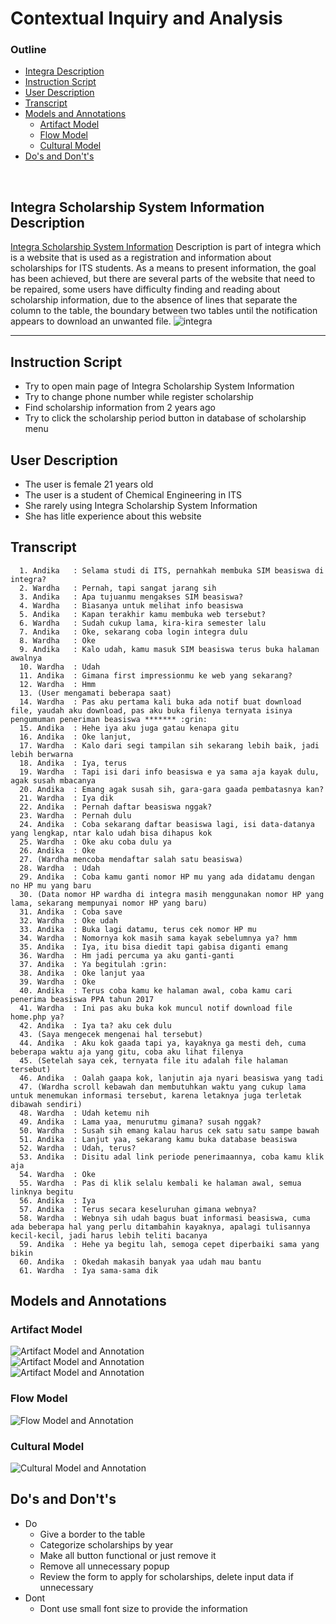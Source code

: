# Contextual Inquiry and Analysis

### Outline 
  - [Integra Description](#integra-scholarship-system-information-description)
  - [Instruction Script](#instruction-script)
  - [User Description](#user-description)
  - [Transcript](#transcript)
  - [Models and Annotations](#models-and-annotations)
      - [Artifact Model](#artifact-model)
      - [Flow Model](#flow-model)
      - [Cultural Model](#cultural-model)
  - [Do's and Don't's](#dos-and-donts)
<br>

## Integra Scholarship System Information Description

[Integra Scholarship System Information](https://integra.its.ac.id/) Description is part of integra which is a website that is used as a registration and information about scholarships for ITS students.
As a means to present information, the goal has been achieved, but there are several parts of the website that need to be repaired, some users have difficulty finding and reading about scholarship information, due to the absence of lines that separate the column to the table, the boundary between two tables until the notification appears to download an unwanted file.
![integra](Assets/integra.jpg)
<br>
<hr>

## Instruction Script
  - Try to open main page of Integra Scholarship System Information
  - Try to change phone number while register scholarship
  - Find scholarship information from 2 years ago
  - Try to click the scholarship period button in database of scholarship menu

## User Description
  - The user is female 21 years old
  - The user is a student of Chemical Engineering in ITS
  - She rarely using Integra Scholarship System Information
  - She has litle experience about this website

## Transcript
```text
  1. Andika   : Selama studi di ITS, pernahkah membuka SIM beasiswa di integra?
  2. Wardha   : Pernah, tapi sangat jarang sih
  3. Andika   : Apa tujuanmu mengakses SIM beasiswa?
  4. Wardha   : Biasanya untuk melihat info beasiswa
  5. Andika   : Kapan terakhir kamu membuka web tersebut?
  6. Wardha   : Sudah cukup lama, kira-kira semester lalu
  7. Andika   : Oke, sekarang coba login integra dulu
  8. Wardha   : Oke
  9. Andika   : Kalo udah, kamu masuk SIM beasiswa terus buka halaman awalnya
  10. Wardha  : Udah
  11. Andika  : Gimana first impressionmu ke web yang sekarang?
  12. Wardha  : Hmm
  13. (User mengamati beberapa saat)
  14. Wardha  : Pas aku pertama kali buka ada notif buat download file, yaudah aku download, pas aku buka filenya ternyata isinya pengumuman peneriman beasiswa ******* :grin:
  15. Andika  : Hehe iya aku juga gatau kenapa gitu
  16. Andika  : Oke lanjut, 
  17. Wardha  : Kalo dari segi tampilan sih sekarang lebih baik, jadi lebih berwarna
  18. Andika  : Iya, terus
  19. Wardha  : Tapi isi dari info beasiswa e ya sama aja kayak dulu, agak susah mbacanya 
  20. Andika  : Emang agak susah sih, gara-gara gaada pembatasnya kan?
  21. Wardha  : Iya dik
  22. Andika  : Pernah daftar beasiswa nggak?
  23. Wardha  : Pernah dulu
  24. Andika  : Coba sekarang daftar beasiswa lagi, isi data-datanya yang lengkap, ntar kalo udah bisa dihapus kok
  25. Wardha  : Oke aku coba dulu ya
  26. Andika  : Oke
  27. (Wardha mencoba mendaftar salah satu beasiswa)
  28. Wardha  : Udah
  29. Andika  : Coba kamu ganti nomor HP mu yang ada didatamu dengan no HP mu yang baru
  30. (Data nomor HP wardha di integra masih menggunakan nomor HP yang lama, sekarang mempunyai nomor HP yang baru)
  31. Andika  : Coba save
  32. Wardha  : Oke udah
  33. Andika  : Buka lagi datamu, terus cek nomor HP mu
  34. Wardha  : Nomornya kok masih sama kayak sebelumnya ya? hmm
  35. Andika  : Iya, itu bisa diedit tapi gabisa diganti emang
  36. Wardha  : Hm jadi percuma ya aku ganti-ganti
  37. Andika  : Ya begitulah :grin:
  38. Andika  : Oke lanjut yaa
  39. Wardha  : Oke
  40. Andika  : Terus coba kamu ke halaman awal, coba kamu cari penerima beasiswa PPA tahun 2017
  41. Wardha  : Ini pas aku buka kok muncul notif download file home.php ya?
  42. Andika  : Iya ta? aku cek dulu
  43. (Saya mengecek mengenai hal tersebut)
  44. Andika  : Aku kok gaada tapi ya, kayaknya ga mesti deh, cuma beberapa waktu aja yang gitu, coba aku lihat filenya
  45. (Setelah saya cek, ternyata file itu adalah file halaman tersebut)
  46. Andika  : Oalah gaapa kok, lanjutin aja nyari beasiswa yang tadi
  47. (Wardha scroll kebawah dan membutuhkan waktu yang cukup lama untuk menemukan informasi tersebut, karena letaknya juga terletak dibawah sendiri)
  48. Wardha  : Udah ketemu nih
  49. Andika  : Lama yaa, menurutmu gimana? susah nggak?
  50. Wardha  : Susah sih emang kalau harus cek satu satu sampe bawah
  51. Andika  : Lanjut yaa, sekarang kamu buka database beasiswa
  52. Wardha  : Udah, terus?
  53. Andika  : Disitu adal link periode penerimaannya, coba kamu klik aja
  54. Wardha  : Oke
  55. Wardha  : Pas di klik selalu kembali ke halaman awal, semua linknya begitu
  56. Andika  : Iya
  57. Andika  : Terus secara keseluruhan gimana webnya?
  58. Wardha  : Webnya sih udah bagus buat informasi beasiswa, cuma ada beberapa hal yang perlu ditambahin kayaknya, apalagi tulisannya kecil-kecil, jadi harus lebih teliti bacanya
  59. Andika  : Hehe ya begitu lah, semoga cepet diperbaiki sama yang bikin
  60. Andika  : Okedah makasih banyak yaa udah mau bantu
  61. Wardha  : Iya sama-sama dik
``` 


## Models and Annotations
### Artifact Model
![Artifact Model and Annotation](Assets/artifact.jpg) <br>
![Artifact Model and Annotation](Assets/integra2.jpg) <br>
![Artifact Model and Annotation](Assets/integra3.jpg) <br>
### Flow Model
![Flow Model and Annotation](Assets/flow.jpg)
### Cultural Model
![Cultural Model and Annotation](Assets/cultural.jpg)

## Do's and Don't's
  - Do
    - Give a border to the table
    - Categorize scholarships by year
    - Make all button functional or just remove it
    - Remove all unnecessary popup
    - Review the form to apply for scholarships, delete input data if unnecessary
  - Dont
    - Dont use small font size to provide the information

